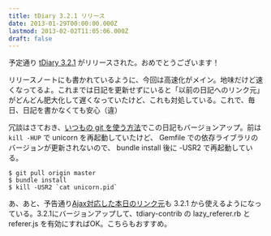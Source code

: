 ```yaml
---
title: tDiary 3.2.1 リリース
date: 2013-01-29T00:00:00.000Z
lastmod: 2013-02-02T11:05:06.000Z
draft: false
---
```


予定通り [tDiary 3.2.1](http://www.tdiary.org/20130129.html) がリリースされた。おめでとうございます！

リリースノートにも書かれているように、今回は高速化がメイン。地味だけど速くなってるよ。これまでは日記を更新せずにいると「以前の日記へのリンク元」がどんどん肥大化して遅くなっていたけど、これも対処している。これで、毎日、日記を書かなくても安心（違）

冗談はさておき、[いつもの git を使う方法](/posts/20120812/p01)でこの日記もバージョンアップ。前は `kill -HUP` で unicorn を再起動していたけど、 Gemfile での依存ライブラリのバージョンが更新されないので、 bundle install 後に -USR2 で再起動している。

```
$ git pull origin master
$ bundle install
$ kill -USR2 `cat unicorn.pid`
```

あ、あと、予告通り[Ajax対応した本日のリンク元](/posts/20130118/p01)も 3.2.1 から使えるようになっている。3.2.1にバージョンアップして、tdiary-contrib の lazy_referer.rb と referer.js を有効にすればOK。こちらもおすすめ。
